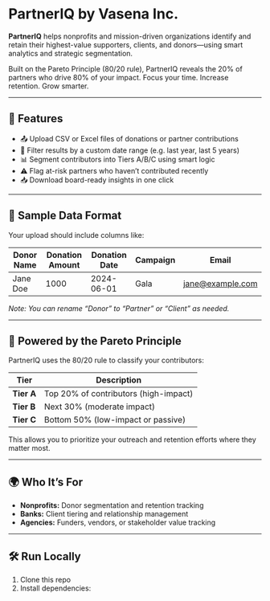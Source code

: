 # PartnerIQ by Vasena Inc.

**PartnerIQ** helps nonprofits and mission-driven organizations identify and retain their highest-value supporters, clients, and donors—using smart analytics and strategic segmentation.

Built on the Pareto Principle (80/20 rule), PartnerIQ reveals the 20% of partners who drive 80% of your impact. Focus your time. Increase retention. Grow smarter.

---

## 🚀 Features

- 📤 Upload CSV or Excel files of donations or partner contributions
- 📅 Filter results by a custom date range (e.g. last year, last 5 years)
- 📊 Segment contributors into Tiers A/B/C using smart logic
- ⚠️ Flag at-risk partners who haven’t contributed recently
- 📥 Download board-ready insights in one click

---

## 📁 Sample Data Format

Your upload should include columns like:

| Donor Name | Donation Amount | Donation Date | Campaign | Email |
|------------|------------------|----------------|----------|--------|
| Jane Doe   | 1000             | 2024-06-01     | Gala     | jane@example.com |

*Note: You can rename “Donor” to “Partner” or “Client” as needed.*

---

## 🧠 Powered by the Pareto Principle

PartnerIQ uses the 80/20 rule to classify your contributors:

| Tier | Description |
|------|-------------|
| **Tier A** | Top 20% of contributors (high-impact) |
| **Tier B** | Next 30% (moderate impact) |
| **Tier C** | Bottom 50% (low-impact or passive) |

This allows you to prioritize your outreach and retention efforts where they matter most.

---

## 🌍 Who It’s For

- **Nonprofits:** Donor segmentation and retention tracking
- **Banks:** Client tiering and relationship management
- **Agencies:** Funders, vendors, or stakeholder value tracking

---

## 🛠️ Run Locally

1. Clone this repo  
2. Install dependencies:  
